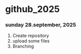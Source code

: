 # github_2025

### sunday 28.september, 2025

1. Create repository
2. upload some files
3. Branching
